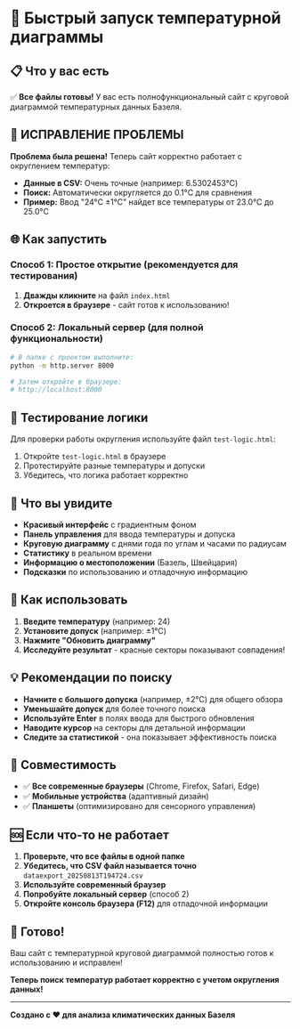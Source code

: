 # 🚀 Быстрый запуск температурной диаграммы

## 📋 Что у вас есть

✅ **Все файлы готовы!** У вас есть полнофункциональный сайт с круговой диаграммой температурных данных Базеля.

## 🔧 ИСПРАВЛЕНИЕ ПРОБЛЕМЫ

**Проблема была решена!** Теперь сайт корректно работает с округлением температур:

- **Данные в CSV:** Очень точные (например: 6.5302453°C)
- **Поиск:** Автоматически округляется до 0.1°C для сравнения
- **Пример:** Ввод "24°C ±1°C" найдет все температуры от 23.0°C до 25.0°C

## 🌐 Как запустить

### Способ 1: Простое открытие (рекомендуется для тестирования)
1. **Дважды кликните** на файл `index.html`
2. **Откроется в браузере** - сайт готов к использованию!

### Способ 2: Локальный сервер (для полной функциональности)
```bash
# В папке с проектом выполните:
python -m http.server 8000

# Затем откройте в браузере:
# http://localhost:8000
```

## 🧪 Тестирование логики

Для проверки работы округления используйте файл `test-logic.html`:
1. Откройте `test-logic.html` в браузере
2. Протестируйте разные температуры и допуски
3. Убедитесь, что логика работает корректно

## 🎯 Что вы увидите

- **Красивый интерфейс** с градиентным фоном
- **Панель управления** для ввода температуры и допуска
- **Круговую диаграмму** с днями года по углам и часами по радиусам
- **Статистику** в реальном времени
- **Информацию о местоположении** (Базель, Швейцария)
- **Подсказки** по использованию и отладочную информацию

## 🔧 Как использовать

1. **Введите температуру** (например: 24)
2. **Установите допуск** (например: ±1°C)
3. **Нажмите "Обновить диаграмму"**
4. **Исследуйте результат** - красные секторы показывают совпадения!

## 💡 Рекомендации по поиску

- **Начните с большого допуска** (например, ±2°C) для общего обзора
- **Уменьшайте допуск** для более точного поиска
- **Используйте Enter** в полях ввода для быстрого обновления
- **Наводите курсор** на секторы для детальной информации
- **Следите за статистикой** - она показывает эффективность поиска

## 📱 Совместимость

- ✅ **Все современные браузеры** (Chrome, Firefox, Safari, Edge)
- ✅ **Мобильные устройства** (адаптивный дизайн)
- ✅ **Планшеты** (оптимизировано для сенсорного управления)

## 🆘 Если что-то не работает

1. **Проверьте, что все файлы в одной папке**
2. **Убедитесь, что CSV файл называется точно** `dataexport_20250813T194724.csv`
3. **Используйте современный браузер**
4. **Попробуйте локальный сервер** (способ 2)
5. **Откройте консоль браузера (F12)** для отладочной информации

## 🎉 Готово!

Ваш сайт с температурной круговой диаграммой полностью готов к использованию и исправлен!

**Теперь поиск температур работает корректно с учетом округления данных!**

---

**Создано с ❤️ для анализа климатических данных Базеля**
